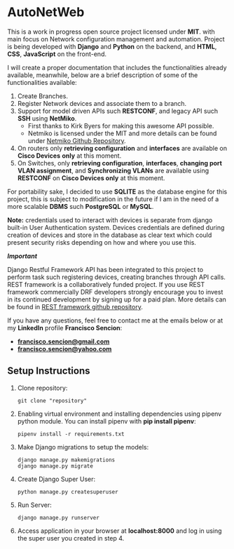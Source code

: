 # AutoNetWeb

This is a work in progress open source project licensed under **MIT**. with main focus on Network configuration management and automation. Project is being developed with **Django** and **Python** on the backend, and **HTML**, **CSS**, **JavaScript** on the front-end.

I will create a proper documentation that includes the functionalities already available, meanwhile, below are a brief description of some of the functionalities available:

1. Create Branches.
2. Register Network devices and associate them to a branch.
3. Support for model driven APIs such **RESTCONF**, and legacy API such **SSH** using **NetMiko**.
      - First thanks to Kirk Byers for making this awesome API possible.
      - Netmiko is licensed under the MIT and more details can be found under [Netmiko Github Repository](https://github.com/ktbyers/netmiko).
4. On routers only **retrieving configuration** and **interfaces** are available on **Cisco Devices** **only** at this moment.
5. On Switches, only **retrieving configuration**, **interfaces**, **changing port VLAN assignment**, and **Synchronizing VLANs** are available using **RESTCONF** on **Cisco Devices only** at this moment.

For portability sake, I decided to use **SQLITE** as the database engine for this project, this is subject to modification in the future if I am in the need of a more scalable **DBMS** such **PostgreSQL** or **MySQL**.

**Note:** credentials used to interact with devices is separate from django built-in User Authentication system. Devices credentials are defined during creation of devices and store in the database as clear text which could present security risks depending on how and where you use this.

***Important***

Django Restful Framework API has been integrated to this project to perform task such registering devices, creating branches through API calls. REST framework is a collaboratively funded project. If you use REST framework commercially DRF developers strongly encourage you to invest in its continued development by signing up for a paid plan. More details can be found in [REST framework github repository](https://github.com/encode/django-rest-framework).


If you have any questions, feel free to contact me at the emails below or at my **LinkedIn** profile **Francisco Sencion**:

- **francisco.sencion@gmail.com**
- **francisco.sencion@yahoo.com**


## Setup Instructions

1. Clone repository:
      ```
      git clone "repository"
      ```
2. Enabling virtual environment and installing dependencies using pipenv python module. You can install pipenv with **pip install pipenv**:
      ```
      pipenv install -r requirements.txt
      ```
3. Make Django migrations to setup the models:
      ```
      django manage.py makemigrations
      django manage.py migrate
      ```
4. Create Django Super User:
      ```
      python manage.py createsuperuser
      ```
5. Run Server:
      ```
      django manage.py runserver
      ```
6. Access application in your browser at **localhost:8000** and log in using the super user you created in step 4.

